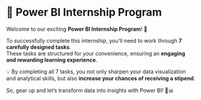 # 🚀 Power BI Internship Program  

Welcome to our exciting **Power BI Internship Program**! 🎉  

To successfully complete this internship, you’ll need to work through **7 carefully designed tasks**.  
These tasks are structured for your convenience, ensuring an **engaging and rewarding learning experience**.  

💡 By completing all 7 tasks, you not only sharpen your data visualization and analytical skills, but also **increase your chances of receiving a stipend**.  

So, gear up and let’s transform data into insights with Power BI! 💼📊  
